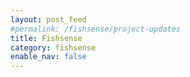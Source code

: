 ```yaml
---
layout: post_feed
#permalink: /fishsense/project-updates
title: Fishsense
category: fishsense
enable_nav: false
---
```


